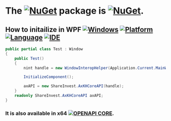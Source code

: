 # The [![NuGet](https://img.shields.io/badge/NuGet-004880?style=plastic&logoColor=white&logo=nuget)](https://nuget.org) package is [![NuGet](https://img.shields.io/nuget/v/ShareInvest.OpenAPI.Core?label=ShareInvest.OpenAPI.Core&style=plastic&logo=nuget&color=004880)](https://www.nuget.org/packages/ShareInvest.OpenAPI.Core).
## How to initailize in WPF [![Windows](https://img.shields.io/badge/Windows-0078D6?style=plastic&logoColor=white&logo=windows)](https://www.microsoft.com/en-us/windows) [![Platform](https://img.shields.io/badge/dotnet-512BD4?style=plastic&logoColor=white&logo=.NET)](https://dotnet.microsoft.com/) [![Language](https://img.shields.io/badge/CSharp-239120?style=plastic&logoColor=white&logo=C%20Sharp)](https://learn.microsoft.com/en-us/dotnet/csharp/) [![IDE](https://img.shields.io/badge/Visual%20Studio-5C2D91?style=plastic&logoColor=white&logo=visualstudio)](https://visualstudio.microsoft.com)
```C#
public partial class Test : Window
{
    public Test()
    {
        nint handle = new WindowInteropHelper(Application.Current.MainWindow).EnsureHandle();

        InitializeComponent();

        axAPI = new ShareInvest.AxKHCoreAPI(handle);
    }
    readonly ShareInvest.AxKHCoreAPI axAPI;
}
```
### It is also available in x64 [![OPENAPI CORE](https://github.com/Share-Invest/securities-modules/actions/workflows/open-api-core.yml/badge.svg?branch=NET7&event=push)](https://github.com/Share-Invest/securities-modules/actions/workflows/open-api-core.yml).
